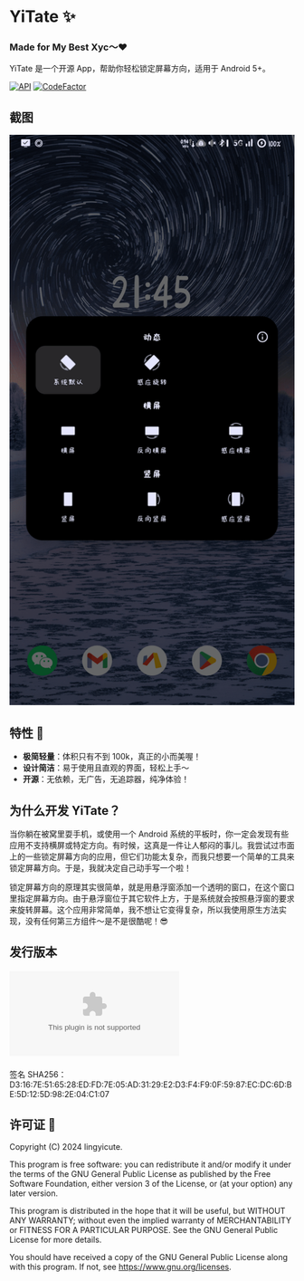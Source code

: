 # YiTate ✨

### Made for My Best Xyc～❤️

YiTate 是一个开源 App，帮助你轻松锁定屏幕方向，适用于 Android 5+。

[![API](https://img.shields.io/badge/API-21%2B-yellow.svg?style=flat)](https://developer.android.com/about/versions/lollipop)
[![CodeFactor](https://www.codefactor.io/repository/github/lingyicute/yitate/badge)](https://www.codefactor.io/repository/github/lingyicute/yitate)

## 截图

![YiTate Screenshot](art/screenshot01_zh_cn.png)

## 特性 🌟

- **极简轻量**：体积只有不到 100k，真正的小而美喔！
- **设计简洁**：易于使用且直观的界面，轻松上手～
- **开源**：无依赖，无广告，无追踪器，纯净体验！

## 为什么开发 YiTate？ 

当你躺在被窝里耍手机，或使用一个 Android 系统的平板时，你一定会发现有些应用不支持横屏或特定方向。有时候，这真是一件让人郁闷的事儿。我尝试过市面上的一些锁定屏幕方向的应用，但它们功能太复杂，而我只想要一个简单的工具来锁定屏幕方向。于是，我就决定自己动手写一个啦！

锁定屏幕方向的原理其实很简单，就是用悬浮窗添加一个透明的窗口，在这个窗口里指定屏幕方向。由于悬浮窗位于其它软件上方，于是系统就会按照悬浮窗的要求来旋转屏幕。这个应用非常简单，我不想让它变得复杂，所以我使用原生方法实现，没有任何第三方组件～是不是很酷呢！😎

## 发行版本

#### ![最新版本 / latest release](https://github.com/lingyicute/YiTate/raw/main/apk-releases/latest.apk)

签名 SHA256：D3:16:7E:51:65:28:ED:FD:7E:05:AD:31:29:E2:D3:F4:F9:0F:59:87:EC:DC:6D:BE:5D:12:5D:98:2E:04:C1:07

## 许可证 📜

Copyright (C) 2024 lingyicute.

This program is free software: you can redistribute it and/or modify
it under the terms of the GNU General Public License as published by
the Free Software Foundation, either version 3 of the License, or
(at your option) any later version.

This program is distributed in the hope that it will be useful,
but WITHOUT ANY WARRANTY; without even the implied warranty of
MERCHANTABILITY or FITNESS FOR A PARTICULAR PURPOSE.  See the
GNU General Public License for more details.

You should have received a copy of the GNU General Public License
along with this program.  If not, see https://www.gnu.org/licenses.
